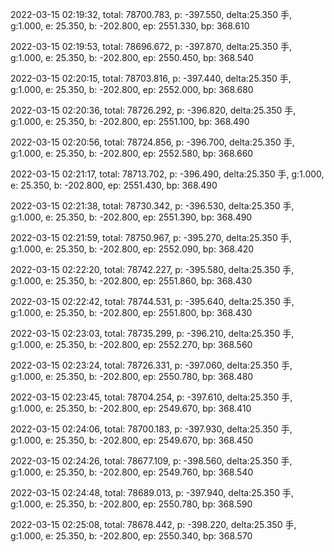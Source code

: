 2022-03-15 02:19:32, total: 78700.783, p: -397.550, delta:25.350 手, g:1.000, e: 25.350, b: -202.800, ep: 2551.330, bp: 368.610

2022-03-15 02:19:53, total: 78696.672, p: -397.870, delta:25.350 手, g:1.000, e: 25.350, b: -202.800, ep: 2550.450, bp: 368.540

2022-03-15 02:20:15, total: 78703.816, p: -397.440, delta:25.350 手, g:1.000, e: 25.350, b: -202.800, ep: 2552.000, bp: 368.680

2022-03-15 02:20:36, total: 78726.292, p: -396.820, delta:25.350 手, g:1.000, e: 25.350, b: -202.800, ep: 2551.100, bp: 368.490

2022-03-15 02:20:56, total: 78724.856, p: -396.700, delta:25.350 手, g:1.000, e: 25.350, b: -202.800, ep: 2552.580, bp: 368.660

2022-03-15 02:21:17, total: 78713.702, p: -396.490, delta:25.350 手, g:1.000, e: 25.350, b: -202.800, ep: 2551.430, bp: 368.490

2022-03-15 02:21:38, total: 78730.342, p: -396.530, delta:25.350 手, g:1.000, e: 25.350, b: -202.800, ep: 2551.390, bp: 368.490

2022-03-15 02:21:59, total: 78750.967, p: -395.270, delta:25.350 手, g:1.000, e: 25.350, b: -202.800, ep: 2552.090, bp: 368.420

2022-03-15 02:22:20, total: 78742.227, p: -395.580, delta:25.350 手, g:1.000, e: 25.350, b: -202.800, ep: 2551.860, bp: 368.430

2022-03-15 02:22:42, total: 78744.531, p: -395.640, delta:25.350 手, g:1.000, e: 25.350, b: -202.800, ep: 2551.800, bp: 368.430

2022-03-15 02:23:03, total: 78735.299, p: -396.210, delta:25.350 手, g:1.000, e: 25.350, b: -202.800, ep: 2552.270, bp: 368.560

2022-03-15 02:23:24, total: 78726.331, p: -397.060, delta:25.350 手, g:1.000, e: 25.350, b: -202.800, ep: 2550.780, bp: 368.480

2022-03-15 02:23:45, total: 78704.254, p: -397.610, delta:25.350 手, g:1.000, e: 25.350, b: -202.800, ep: 2549.670, bp: 368.410

2022-03-15 02:24:06, total: 78700.183, p: -397.930, delta:25.350 手, g:1.000, e: 25.350, b: -202.800, ep: 2549.670, bp: 368.450

2022-03-15 02:24:26, total: 78677.109, p: -398.560, delta:25.350 手, g:1.000, e: 25.350, b: -202.800, ep: 2549.760, bp: 368.540

2022-03-15 02:24:48, total: 78689.013, p: -397.940, delta:25.350 手, g:1.000, e: 25.350, b: -202.800, ep: 2550.780, bp: 368.590

2022-03-15 02:25:08, total: 78678.442, p: -398.220, delta:25.350 手, g:1.000, e: 25.350, b: -202.800, ep: 2550.340, bp: 368.570